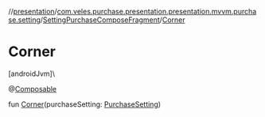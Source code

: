 //[presentation](../../../index.md)/[com.veles.purchase.presentation.presentation.mvvm.purchase.setting](../index.md)/[SettingPurchaseComposeFragment](index.md)/[Corner](-corner.md)

# Corner

[androidJvm]\

@[Composable](https://developer.android.com/reference/kotlin/androidx/compose/runtime/Composable.html)

fun [Corner](-corner.md)(purchaseSetting: [PurchaseSetting](../../../../domain/domain/com.veles.purchase.domain.model.setting/-purchase-setting/index.md))
